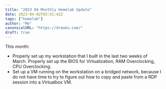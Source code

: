 ```yaml
---
title: "2023 04 Monthly Homelab Update"
date: 2023-04-02T03:51:42Z
tags: ["homelab"]
author: "Me"
canonicalURL: "https://drewku.com/"
draft: true
---
```


This month:
- Properly set up my workstation that I built in the last two weeks of March. Properly set up the BIOS for Virtualization, RAM Overclocking, CPU Overclocking. 
- Set up a VM running on the workstation on a bridged network, because I do not have time to try to figure out how to copy and paste from a RDP session into a Virtualbox VM. 
